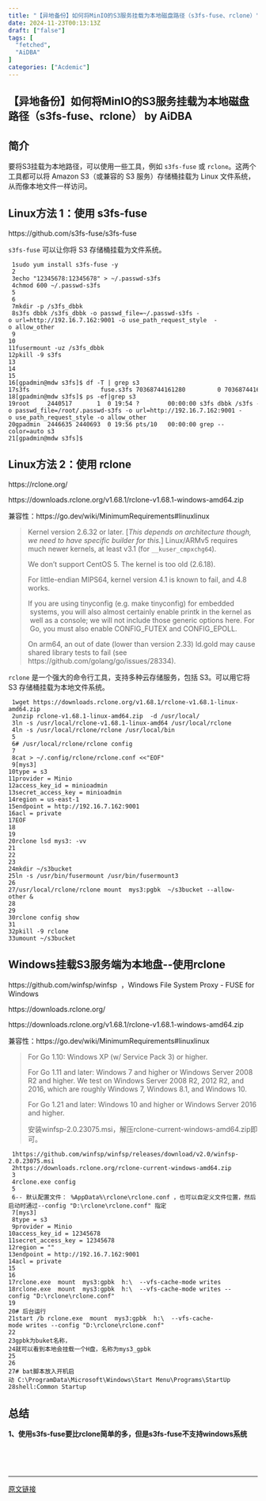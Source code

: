 ```yaml
---
title: "【异地备份】如何将MinIO的S3服务挂载为本地磁盘路径（s3fs-fuse、rclone）"
date: 2024-11-23T00:13:13Z
draft: ["false"]
tags: [
  "fetched",
  "AiDBA"
]
categories: ["Acdemic"]
---
```

【异地备份】如何将MinIO的S3服务挂载为本地磁盘路径（s3fs-fuse、rclone） by AiDBA
------
<div><section><h2><span>简介</span></h2><p>要将S3挂载为本地路径，可以使用一些工具，例如 <code>s3fs-fuse</code> 或 <code>rclone</code>。这两个工具都可以将 Amazon S3（或兼容的 S3 服务）存储桶挂载为 Linux 文件系统，从而像本地文件一样访问。</p><h2><span>Linux方法 1：使用 s3fs-fuse</span></h2><p>https://github.com/s3fs-fuse/s3fs-fuse</p><p><code>s3fs-fuse</code> 可以让你将 S3 存储桶挂载为文件系统。</p><pre><code><span> 1</span>sudo yum <span>install</span> s3fs-fuse -y<br><span> 2</span><br><span> 3</span>echo <span>"12345678:12345678"</span> &gt; ~/.passwd-s3fs<br><span> 4</span>chmod <span>600</span> ~/.passwd-s3fs<br><span> 5</span><br><span> 6</span><br><span> 7</span>mkdir -p /s3fs_dbbk<br><span> 8</span>s3fs dbbk /s3fs_dbbk -o passwd_file=~/.passwd-s3fs -o <span>url</span>=<span>http</span>://<span>192.16</span><span>.7</span><span>.162</span>:<span>9001</span> -o use_path_request_style  -o allow_other<br><span> 9</span><br><span>10</span><br><span>11</span>fusermount -uz /s3fs_dbbk<br><span>12</span>pkill <span>-9</span> s3fs<br><span>13</span><br><span>14</span><br><span>15</span><br><span>16</span>[gpadmin@mdw s3fs]$ df -T | grep s3<br><span>17</span>s3fs                    fuse.s3fs <span>70368744161280</span>         <span>0</span> <span>70368744161280</span>   <span>0</span>% /s3fs<br><span>18</span>[gpadmin@mdw s3fs]$ ps -ef|grep s3<br><span>19</span>root     <span>2440517</span>       <span>1</span>  <span>0</span> <span>19</span>:<span>54</span> ?        <span>00</span>:<span>00</span>:<span>00</span> s3fs dbbk /s3fs -o passwd_file=/root/.passwd-s3fs -o <span>url</span>=<span>http</span>://<span>192.16</span><span>.7</span><span>.162</span>:<span>9001</span> -o use_path_request_style -o allow_other<br><span>20</span>gpadmin  <span>2446635</span> <span>2440693</span>  <span>0</span> <span>19</span>:<span>56</span> pts/<span>10</span>   <span>00</span>:<span>00</span>:<span>00</span> grep <span>--color=auto s3</span><br><span>21</span>[gpadmin@mdw s3fs]$ <br></code></pre><h2><span>Linux方法 2：使用 rclone</span></h2><p>https://rclone.org/</p><p>https://downloads.rclone.org/v1.68.1/rclone-v1.68.1-windows-amd64.zip</p><p>兼容性：https://go.dev/wiki/MinimumRequirements#linuxlinux</p><blockquote><p>Kernel version 2.6.32 or later. [<em>This depends on architecture though, we need to have specific builder for this.</em>] Linux/ARMv5 requires much newer kernels, at least v3.1 (for <code>__kuser_cmpxchg64</code>).</p><p>We don’t support CentOS 5. The kernel is too old (2.6.18).</p><p>For little-endian MIPS64, kernel version 4.1 is known to fail, and 4.8 works.</p><p>If you are using tinyconfig (e.g. make tinyconfig) for embedded  systems, you will also almost certainly enable printk in the kernel as  well as a console; we will not include those generic options here. For  Go, you must also enable CONFIG_FUTEX and CONFIG_EPOLL.</p><p>On arm64, an out of date (lower than version 2.33) ld.gold may cause shared library tests to fail (see https://github.com/golang/go/issues/28334).</p></blockquote><p><code>rclone</code> 是一个强大的命令行工具，支持多种云存储服务，包括 S3。可以用它将 S3 存储桶挂载为本地文件系统。</p><pre><code><span> 1</span>wget https://downloads.rclone.org/v1.68.1/rclone-v1.68.1-linux-amd64.zip <br><span> 2</span>unzip rclone-v1.68.1-linux-amd64.zip  -d /usr/local/<br><span> 3</span>ln -s /usr/local/rclone-v1.68.1-linux-amd64 /usr/local/rclone<br><span> 4</span>ln -s /usr/local/rclone/rclone /usr/local/bin<br><span> 5</span><br><span> 6</span><span># /usr/local/rclone/rclone config</span><br><span> 7</span><br><span> 8</span>cat &gt; ~/.config/rclone/rclone.conf &lt;&lt;"EOF"<br><span> 9</span>[mys3]<br><span>10</span>type = s3<br><span>11</span>provider = Minio<br><span>12</span>access_key_id = minioadmin<br><span>13</span>secret_access_key = minioadmin<br><span>14</span>region = us-east-1<br><span>15</span>endpoint = http://192.16.7.162:9001<br><span>16</span>acl = private<br><span>17</span>EOF<br><span>18</span><br><span>19</span><br><span>20</span>rclone lsd mys3: -vv<br><span>21</span><br><span>22</span><br><span>23</span><br><span>24</span>mkdir ~/s3bucket<br><span>25</span>ln -s /usr/bin/fusermount /usr/bin/fusermount3<br><span>26</span><br><span>27</span>/usr/local/rclone/rclone mount  mys3:pgbk  ~/s3bucket <span>--allow-other &amp;</span><br><span>28</span><br><span>29</span><br><span>30</span>rclone config <span>show</span><br><span>31</span><br><span>32</span>pkill <span>-9</span> rclone<br><span>33</span>umount ~/s3bucket<br></code></pre><h2><span>Windows挂载S3服务端为本地盘--使用rclone</span></h2><p>https://github.com/winfsp/winfsp  ，Windows File System Proxy - FUSE for Windows</p><p>https://downloads.rclone.org/</p><p>https://downloads.rclone.org/v1.68.1/rclone-v1.68.1-windows-amd64.zip</p><p>兼容性：https://go.dev/wiki/MinimumRequirements#linuxlinux</p><blockquote><p>For Go 1.10: Windows XP (w/ Service Pack 3) or higher.</p><p>For Go 1.11 and later: Windows 7 and higher or Windows Server 2008 R2 and higher. We test on Windows Server 2008 R2, 2012 R2, and 2016, which are roughly Windows 7, Windows 8.1, and Windows 10.</p><p>For Go 1.21 and later: Windows 10 and higher or Windows Server 2016 and higher.</p><p>安装winfsp-2.0.23075.msi，解压rclone-current-windows-amd64.zip即可。</p></blockquote><pre><code><span> 1</span>https://github.com/winfsp/winfsp/releases/download/v2.0/winfsp-2.0.23075.msi<br><span> 2</span>https://downloads.rclone.org/rclone-current-windows-amd64.zip<br><span> 3</span><br><span> 4</span>rclone.exe config<br><span> 5</span><br><span> 6</span><span>-- 默认配置文件： %AppData%\rclone\rclone.conf ，也可以自定义文件位置，然后启动时通过--config "D:\rclone\rclone.conf" 指定</span><br><span> 7</span>[mys3]<br><span> 8</span>type = s3<br><span> 9</span>provider = Minio<br><span>10</span>access_key_id = 12345678<br><span>11</span>secret_access_key = 12345678<br><span>12</span>region = ""<br><span>13</span>endpoint = http://192.16.7.162:9001<br><span>14</span>acl = private<br><span>15</span><br><span>16</span><br><span>17</span>rclone.exe  mount  mys3:gpbk  h:\  <span>--vfs-cache-mode writes</span><br><span>18</span>rclone.exe  mount  mys3:gpbk  h:\  <span>--vfs-cache-mode writes --config "D:\rclone\rclone.conf"</span><br><span>19</span><br><span>20</span><span># 后台运行</span><br><span>21</span><span>start</span> /b rclone.exe  <span>mount</span>  mys3:gpbk  h:\  <span>--vfs-cache-mode writes --config "D:\rclone\rclone.conf"</span><br><span>22</span><br><span>23</span>gpbk为buket名称，<br><span>24</span>就可以看到本地会挂载一个H盘，名称为mys3_gpbk<br><span>25</span><br><span>26</span><br><span>27</span><span># bat脚本放入开机启动 C:\ProgramData\Microsoft\Windows\Start Menu\Programs\StartUp</span><br><span>28</span>shell:Common <span>Startup</span><br></code></pre><h2><span>总结</span></h2><p><strong>1、使用s3fs-fuse要比rclone简单的多，但是s3fs-fuse不支持windows系统</strong></p><p><br></p><p><br></p></section><section><mp-common-cpsad data-pluginname="mpcps" data-adtype="short-play" data-playappid="wxed6ed426f5736987" data-planid="202411130931030581208" data-dramaid="118479" data-srcappid="wxdc414bb7de587729" data-templateid="video-play" data-defaultpath="plugin-private%3A%2F%2Fwx94a6522b1d640c3b%2Fpages%2Fplaylet%2Fplaylet%3FdramaId%3D118479%26srcAppid%3Dwxdc414bb7de587729%26wxTicket%3DdGlja2V0NTE0Mzg5ODA5ODk4NTAwNTQ2MjA1MDM3" data-goodssouce="1" data-traceid="fd7f07fb-53d4-4d2d-a869-764cd82a5d68118479" data-videocarddata='{"name":"吴家有女撼乾坤","categoryName":"家庭","videoCoverUrl":"https://wxaintpcos.wxqcloud.qq.com.cn/public/wxdc414bb7de587729/WxaDramaCoverImage/abef7ced7da5204019778edef5978471.jpg","categoryInfo":"60集"}' data-mediano="1" data-disablechangevideo="1" data-playcpstype="2"></mp-common-cpsad></section><p><mp-style-type data-value="3"></mp-style-type></p></div>  
<hr>
<a href="https://mp.weixin.qq.com/s/rlLLI1B0xY5ORGMBDMJsPA",target="_blank" rel="noopener noreferrer">原文链接</a>
